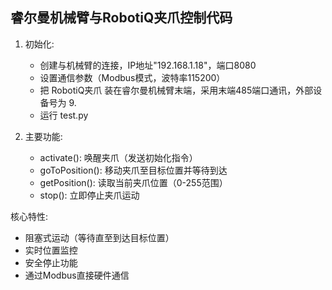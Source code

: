 睿尔曼机械臂与RobotiQ夹爪控制代码 
-----------------------------

1. 初始化:
   - 创建与机械臂的连接，IP地址"192.168.1.18"，端口8080  
   - 设置通信参数（Modbus模式，波特率115200）
   - 把 RobotiQ夹爪 装在睿尔曼机械臂末端，采用末端485端口通讯，外部设备号为 9.
   - 运行 test.py

3. 主要功能:  
   - activate(): 唤醒夹爪（发送初始化指令）  
   - goToPosition(): 移动夹爪至目标位置并等待到达  
   - getPosition(): 读取当前夹爪位置（0-255范围）  
   - stop(): 立即停止夹爪运动  

核心特性:  
- 阻塞式运动（等待直至到达目标位置）  
- 实时位置监控  
- 安全停止功能  
- 通过Modbus直接硬件通信

